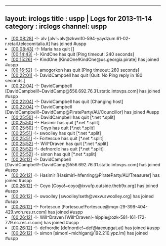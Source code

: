 
---
layout: irclogs
title : uspp | Logs for 2013-11-14
category : irclogs
channel: uspp
---
<li class="logitem"><a href="#00:08:28" name="00:08:28" class="time">[00:08:28]</a> -!- <span class="join">alv</span> [alv!~alv@zkwn10-594-yaydzum.61-02-r.retail.telecomitalia.it] has joined #uspp </li>
<li class="logitem"><a href="#00:08:43" name="00:08:43" class="time">[00:08:43]</a> -!- <span class="quit">Maria</span> has quit [] </li>
<li class="logitem"><a href="#00:14:43" name="00:14:43" class="time">[00:14:43]</a> -!- <span class="quit">KindOne</span> has quit [Ping timeout: 240 seconds] </li>
<li class="logitem"><a href="#00:15:26" name="00:15:26" class="time">[00:15:26]</a> -!- <span class="join">KindOne</span> [KindOne!KindOne@us.georgia.pirate] has joined #uspp </li>
<li class="logitem"><a href="#00:16:52" name="00:16:52" class="time">[00:16:52]</a> -!- <span class="quit">amogorkon</span> has quit [Ping timeout: 260 seconds] </li>
<li class="logitem"><a href="#00:22:01" name="00:22:01" class="time">[00:22:01]</a> -!- <span class="quit">DavidCampbell</span> has quit [Quit: No Ping reply in 180 seconds.] </li>
<li class="logitem"><a href="#00:22:04" name="00:22:04" class="time">[00:22:04]</a> -!- <span class="join">DavidCampbell</span> [DavidCampbell!~DavidCamp@556.692.76.31.static.intovps.com] has joined #uspp </li>
<li class="logitem"><a href="#00:22:04" name="00:22:04" class="time">[00:22:04]</a> -!- <span class="quit">DavidCampbell</span> has quit [Changing host] </li>
<li class="logitem"><a href="#00:22:04" name="00:22:04" class="time">[00:22:04]</a> -!- <span class="join">DavidCampbell</span> [DavidCampbell!~DavidCamp@PirateParty/AU/Councillor] has joined #uspp </li>
<li class="logitem"><a href="#00:25:50" name="00:25:50" class="time">[00:25:50]</a> -!- <span class="quit">DavidCampbell</span> has quit [*.net *.split] </li>
<li class="logitem"><a href="#00:25:50" name="00:25:50" class="time">[00:25:50]</a> -!- <span class="quit">Hasimir</span> has quit [*.net *.split] </li>
<li class="logitem"><a href="#00:25:50" name="00:25:50" class="time">[00:25:50]</a> -!- <span class="quit">Coyo</span> has quit [*.net *.split] </li>
<li class="logitem"><a href="#00:25:51" name="00:25:51" class="time">[00:25:51]</a> -!- <span class="quit">swoolley</span> has quit [*.net *.split] </li>
<li class="logitem"><a href="#00:25:51" name="00:25:51" class="time">[00:25:51]</a> -!- <span class="quit">Fortescue</span> has quit [*.net *.split] </li>
<li class="logitem"><a href="#00:25:52" name="00:25:52" class="time">[00:25:52]</a> -!- <span class="quit">Will^Draven</span> has quit [*.net *.split] </li>
<li class="logitem"><a href="#00:25:52" name="00:25:52" class="time">[00:25:52]</a> -!- <span class="quit">defnordic</span> has quit [*.net *.split] </li>
<li class="logitem"><a href="#00:25:52" name="00:25:52" class="time">[00:25:52]</a> -!- <span class="quit">simon</span> has quit [*.net *.split] </li>
<li class="logitem"><a href="#00:26:12" name="00:26:12" class="time">[00:26:12]</a> -!- <span class="join">DavidCampbell</span> [DavidCampbell!~DavidCamp@556.692.76.31.static.intovps.com] has joined #uspp </li>
<li class="logitem"><a href="#00:26:12" name="00:26:12" class="time">[00:26:12]</a> -!- <span class="join">Hasimir</span> [Hasimir!~hfenring@PirateParty/AU/Treasurer] has joined #uspp </li>
<li class="logitem"><a href="#00:26:12" name="00:26:12" class="time">[00:26:12]</a> -!- <span class="join">Coyo</span> [Coyo!~coyo@ixvufp.outside.theb9x.org] has joined #uspp </li>
<li class="logitem"><a href="#00:26:12" name="00:26:12" class="time">[00:26:12]</a> -!- <span class="join">swoolley</span> [swoolley!seth@vexw.swoolley.org] has joined #uspp </li>
<li class="logitem"><a href="#00:26:12" name="00:26:12" class="time">[00:26:12]</a> -!- <span class="join">Fortescue</span> [Fortescue!Fortescue@mqn-29-398-404-429.woh.res.rr.com] has joined #uspp </li>
<li class="logitem"><a href="#00:26:12" name="00:26:12" class="time">[00:26:12]</a> -!- <span class="join">Will^Draven</span> [Will^Draven!~hippie@ozk-581-161-172-779.nc.res.rr.com] has joined #uspp </li>
<li class="logitem"><a href="#00:26:12" name="00:26:12" class="time">[00:26:12]</a> -!- <span class="join">defnordic</span> [defnordic!~def@iaexupgat.at] has joined #uspp </li>
<li class="logitem"><a href="#00:26:12" name="00:26:12" class="time">[00:26:12]</a> -!- <span class="join">simon</span> [simon!~michigan@192.210.ypz.lm] has joined #uspp </li>



